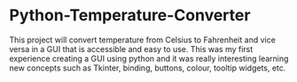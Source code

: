 # Python-Temperature-Converter
This project will convert temperature from Celsius to Fahrenheit and vice versa in a GUI that is accessible and easy to use.
This was my first experience creating a GUI using python and it was really interesting learning new concepts such as Tkinter, binding, buttons, colour, tooltip widgets, etc.
